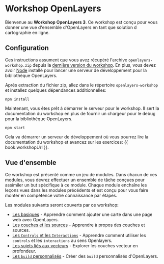 # Workshop OpenLayers

Bienvenue au **Workshop OpenLayers 3**. Ce workshop est conçu pour vous donner une vue d'ensemble d'OpenLayers en tant que solution d cartographie en ligne.

## Configuration

Ces instructions assument que vous avez récupéré l'archive `openlayers-workshop.zip` depuis la [dernière version du workshop](https://github.com/openlayers/workshop/releases).  En plus, vous devez avoir [Node](https://nodejs.org/) installé pour lancer une serveur de développement pour la bibliothèque OpenLayers.

Après extraction du fichier zip, allez dans le répertoire `openlayers-workshop` et installez quelques dépendances additionnelles:

    npm install

Maintenant, vous êtes prêt à démarrer le serveur pour le workshop.  Il sert la documentation du workshop en plus de fournir un chargeur pour le debug pour la bibliothèque OpenLayers.

    npm start

Cela va démarrer un serveur de développement où vous pourrez lire la documentation du workshop et avancez sur les exercices: {{ book.workshopUrl }}.

## Vue d'ensemble

Ce workshop est présenté comme un jeu de modules.  Dans chacun de ces modules, vous devrez effectuer un ensemble de tâche conçues pour assimiler un but spécifique à ce module.  Chaque module enchaîne les leçons vues dans les modules précédents et est conçu pour vous faire monter en compétence votre connaissance par étapes.

Les modules suivants seront couverts par ce workshop:

* [Les basiques](basics/README.md) - Apprendre comment ajouter une carte dans une page web avec OpenLayers.
* [Les couches et les sources](layers/README.md) - Apprendre à propos des couches et sources.
* [Les `Controls` et les `Interactions`](controls/README.md) - Apprendre comment utiliser les `controls` et les `interactions` au sens Openlayers.
* [Les sujets liés aux vecteurs](vector/README.md) - Explorer les couches vecteur en profondeur.
* [Les `build` personnalisés](custom-builds/README.md) - Créer des `build` personnalisés d'OpenLayers.

